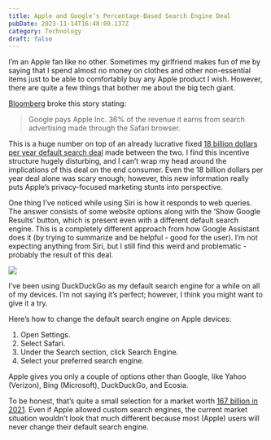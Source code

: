 ```yaml
---
title: Apple and Google’s Percentage-Based Search Engine Deal
pubDate: 2023-11-14T16:48:09.137Z
category: Technology
draft: false
---
```


I’m an Apple fan like no other. Sometimes my girlfriend makes fun of me by saying that I spend almost no money on clothes and other non-essential items just to be able to comfortably buy any Apple product I wish. However, there are quite a few things that bother me about the big tech giant.

[Bloomberg](https://www.bloomberg.com/news/articles/2023-11-13/apple-gets-36-of-google-revenue-from-search-deal-witness-says) broke this story stating:

> Google pays Apple Inc. 36% of the revenue it earns from search advertising made through the Safari browser.

This is a huge number on top of an already lucrative fixed [18 billion dollars per year default search deal](https://www.theverge.com/2023/10/26/23933206/google-apple-search-deal-safari-18-billion) made between the two. I find this incentive structure hugely disturbing, and I can’t wrap my head around the implications of this deal on the end consumer. Even the 18 billion dollars per year deal alone was scary enough; however, this new information really puts Apple’s privacy-focused marketing stunts into perspective.

One thing I’ve noticed while using Siri is how it responds to web queries. The answer consists of some website options along with the ‘Show Google Results’ button, which is present even with a different default search engine. This is a completely different approach from how Google Assistant does it (by trying to summarize and be helpful - good for the user). I’m not expecting anything from Siri, but I still find this weird and problematic - probably the result of this deal.

![](/media/IMG_0104.png)

I’ve been using DuckDuckGo as my default search engine for a while on all of my devices. I’m not saying it’s perfect; however, I think you might want to give it a try.

Here’s how to change the default search engine on Apple devices:

1. Open Settings.
2. Select Safari.
3. Under the Search section, click Search Engine.
4. Select your preferred search engine.

Apple gives you only a couple of options other than Google, like Yahoo (Verizon), Bing (Microsoft), DuckDuckGo, and Ecosia.

To be honest, that’s quite a small selection for a market worth [167 billion in 2021](https://www.businessresearchinsights.com/market-reports/search-engine-market-101546). Even if Apple allowed custom search engines, the current market situation wouldn’t look that much different because most (Apple) users will never change their default search engine.
